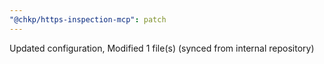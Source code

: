 ```yaml
---
"@chkp/https-inspection-mcp": patch
---
```


Updated configuration, Modified 1 file(s) (synced from internal repository)
